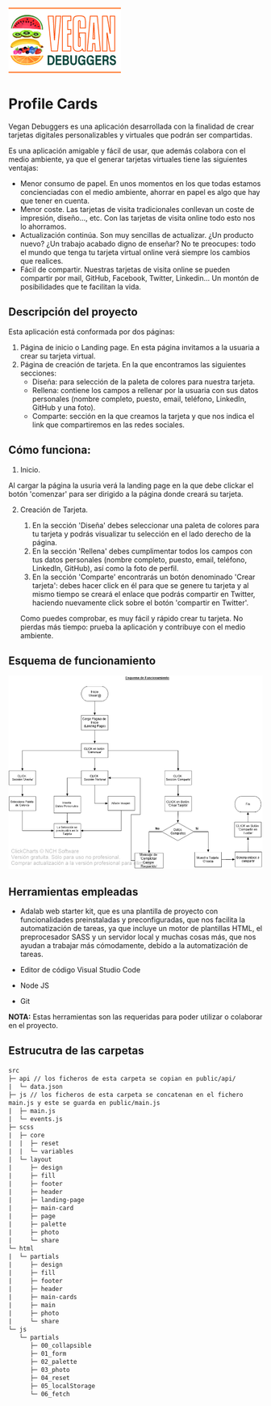 ![](https://github.com/Adalab/project-promo-m-module-2-team-6/blob/main/src/images/vegan-deburguer-icon.jpg)

# Profile Cards

Vegan Debuggers es una aplicación desarrollada con la finalidad de crear tarjetas digitales personalizables y virtuales que podrán ser compartidas.

Es una aplicación amigable y fácil de usar, que además colabora con el medio ambiente, ya que el generar tarjetas virtuales tiene las siguientes ventajas:

- Menor consumo de papel. En unos momentos en los que todas estamos concienciadas con el medio ambiente, ahorrar en papel es algo que hay que tener en cuenta.
- Menor coste. Las tarjetas de visita tradicionales conllevan un coste de impresión, diseño..., etc. Con las tarjetas de visita online todo esto nos lo ahorramos.
- Actualización continúa. Son muy sencillas de actualizar. ¿Un producto nuevo? ¿Un trabajo acabado digno de enseñar? No te preocupes: todo el mundo que tenga tu tarjeta virtual online verá siempre los cambios que realices.
- Fácil de compartir. Nuestras tarjetas de visita online se pueden compartir por mail, GitHub, Facebook, Twitter, Linkedin... Un montón de posibilidades que te facilitan la vida.

## Descripción del proyecto

Esta aplicación está conformada por dos páginas:

1. Página de inicio o Landing page.
   En esta página invitamos a la usuaria a crear su tarjeta virtual.
2. Página de creación de tarjeta.
   En la que encontramos las siguientes secciones:
   - Diseña: para selección de la paleta de colores para nuestra tarjeta.
   - Rellena: contiene los campos a rellenar por la usuaria con sus datos personales (nombre completo, puesto, email, teléfono, LinkedIn, GitHub y una foto).
   - Comparte: sección en la que creamos la tarjeta y que nos indica el link que compartiremos en las redes sociales.

## Cómo funciona:

1. Inicio.

Al cargar la página la usuria verá la landing page en la que debe clickar el botón 'comenzar' para ser dirigido a la página donde creará su tarjeta.

2. Creación de Tarjeta.

   1. En la sección 'Diseña' debes seleccionar una paleta de colores para tu tarjeta y podrás visualizar tu selección en el lado derecho de la página.
   2. En la sección 'Rellena' debes cumplimentar todos los campos con tus datos personales (nombre completo, puesto, email, teléfono, LinkedIn, GitHub), así como la foto de perfil.
   3. En la sección 'Comparte' encontrarás un botón denominado 'Crear tarjeta': debes hacer click en él para que se genere tu tarjeta y al mismo tiempo se creará el enlace que podrás compartir en Twitter, haciendo nuevamente click sobre el botón 'compartir en Twitter'.

   Como puedes comprobar, es muy fácil y rápido crear tu tarjeta. No pierdas más tiempo: prueba la aplicación y contribuye con el medio ambiente.

## Esquema de funcionamiento

![Esquema](https://github.com/Adalab/project-promo-m-module-2-team-6/blob/main/src/images/Esquema.jpg)

## Herramientas empleadas

- Adalab web starter kit, que es una plantilla de proyecto con funcionalidades preinstaladas y preconfiguradas, que nos facilita la automatización de tareas, ya que incluye un motor de plantillas HTML, el preprocesador SASS y un servidor local y muchas cosas más, que nos ayudan a trabajar más cómodamente, debido a la automatización de tareas.

- Editor de código Visual Studio Code

- Node JS

- Git

**NOTA:** Estas herramientas son las requeridas para poder utilizar o colaborar en el proyecto.

## Estrucutra de las carpetas

```
src
├─ api // los ficheros de esta carpeta se copian en public/api/
|  └─ data.json
├─ js // los ficheros de esta carpeta se concatenan en el fichero main.js y este se guarda en public/main.js
|  ├─ main.js
|  └─ events.js
├─ scss
|  ├─ core
|  |  ├─ reset
|  |  └─ variables
|  └─ layout
|     ├─ design
|     ├─ fill
|     ├─ footer
|     ├─ header
|     ├─ landing-page
|     ├─ main-card
|     ├─ page
|     ├─ palette
|     ├─ photo
|     └─ share
└─ html
|  └─ partials
|     ├─ design
|     ├─ fill
|     ├─ footer
|     ├─ header
|     ├─ main-cards
|     ├─ main
|     ├─ photo
|     └─ share
└─ js
   └─ partials
      ├─ 00_collapsible
      ├─ 01_form
      ├─ 02_palette
      ├─ 03_photo
      ├─ 04_reset
      ├─ 05_localStorage
      └─ 06_fetch
```
